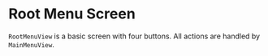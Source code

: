 # Root Menu Screen

`RootMenuView` is a basic screen with four buttons. All actions are handled by
`MainMenuView`.

